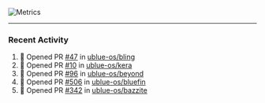 ![Metrics](https://metrics.lecoq.io/KyleGospo?template=classic&base=header%2C%20activity%2C%20community%2C%20repositories%2C%20metadata&base.indepth=false&base.hireable=false&base.skip=false&config.timezone=America%2FLos_Angeles)

---
### Recent Activity
<!--START_SECTION:activity-->
1. 💪 Opened PR [#47](https://github.com/ublue-os/bling/pull/47) in [ublue-os/bling](https://github.com/ublue-os/bling)
2. 💪 Opened PR [#10](https://github.com/ublue-os/kera/pull/10) in [ublue-os/kera](https://github.com/ublue-os/kera)
3. 💪 Opened PR [#96](https://github.com/ublue-os/beyond/pull/96) in [ublue-os/beyond](https://github.com/ublue-os/beyond)
4. 💪 Opened PR [#506](https://github.com/ublue-os/bluefin/pull/506) in [ublue-os/bluefin](https://github.com/ublue-os/bluefin)
5. 💪 Opened PR [#342](https://github.com/ublue-os/bazzite/pull/342) in [ublue-os/bazzite](https://github.com/ublue-os/bazzite)
<!--END_SECTION:activity-->
